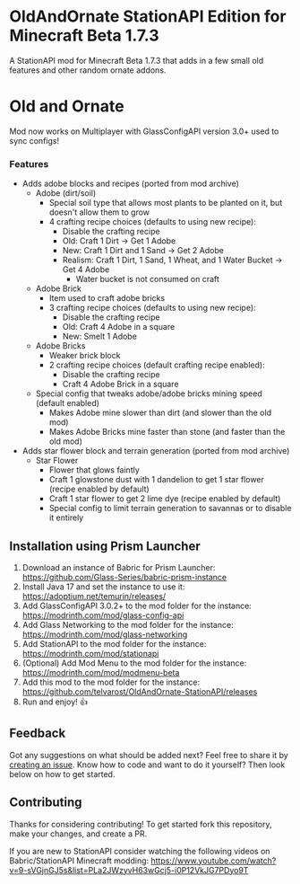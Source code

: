 # OldAndOrnate StationAPI Edition for Minecraft Beta 1.7.3

A StationAPI mod for Minecraft Beta 1.7.3 that adds in a few small old features and other random ornate addons.

# Old and Ornate
Mod now works on Multiplayer with GlassConfigAPI version 3.0+ used to sync configs!

### Features
* Adds adobe blocks and recipes (ported from mod archive)
  * Adobe (dirt/soil)
    * Special soil type that allows most plants to be planted on it, but doesn't allow them to grow
    * 4 crafting recipe choices (defaults to using new recipe):
      * Disable the crafting recipe
      * Old: Craft 1 Dirt -> Get 1 Adobe
      * New: Craft 1 Dirt and 1 Sand -> Get 2 Adobe
      * Realism: Craft 1 Dirt, 1 Sand, 1 Wheat, and 1 Water Bucket -> Get 4 Adobe
        * Water bucket is not consumed on craft
  * Adobe Brick
    * Item used to craft adobe bricks
    * 3 crafting recipe choices (defaults to using new recipe):
      * Disable the crafting recipe
      * Old: Craft 4 Adobe in a square
      * New: Smelt 1 Adobe
  * Adobe Bricks
    * Weaker brick block
    * 2 crafting recipe choices (default crafting recipe enabled):
      * Disable the crafting recipe
      * Craft 4 Adobe Brick in a square
  * Special config that tweaks adobe/adobe bricks mining speed (default enabled)
    * Makes Adobe mine slower than dirt (and slower than the old mod)
    * Makes Adobe Bricks mine faster than stone (and faster than the old mod)
* Adds star flower block and terrain generation (ported from mod archive)
  * Star Flower
    * Flower that glows faintly
    * Craft 1 glowstone dust with 1 dandelion to get 1 star flower (recipe enabled by default)
    * Craft 1 star flower to get 2 lime dye (recipe enabled by default)
    * Special config to limit terrain generation to savannas or to disable it entirely

## Installation using Prism Launcher

1. Download an instance of Babric for Prism Launcher: https://github.com/Glass-Series/babric-prism-instance
2. Install Java 17 and set the instance to use it: https://adoptium.net/temurin/releases/
3. Add GlassConfigAPI 3.0.2+ to the mod folder for the instance: https://modrinth.com/mod/glass-config-api
4. Add Glass Networking to the mod folder for the instance: https://modrinth.com/mod/glass-networking
5. Add StationAPI to the mod folder for the instance: https://modrinth.com/mod/stationapi
6. (Optional) Add Mod Menu to the mod folder for the instance: https://modrinth.com/mod/modmenu-beta
7. Add this mod to the mod folder for the instance: https://github.com/telvarost/OldAndOrnate-StationAPI/releases
8. Run and enjoy! 👍

## Feedback

Got any suggestions on what should be added next? Feel free to share it by [creating an issue](https://github.com/telvarost/OldAndOrnate-StationAPI/issues/new). Know how to code and want to do it yourself? Then look below on how to get started.

## Contributing

Thanks for considering contributing! To get started fork this repository, make your changes, and create a PR. 

If you are new to StationAPI consider watching the following videos on Babric/StationAPI Minecraft modding: https://www.youtube.com/watch?v=9-sVGjnGJ5s&list=PLa2JWzyvH63wGcj5-i0P12VkJG7PDyo9T
